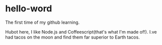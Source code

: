 # hello-word
The first time of my github learning.

Hubot here, I like Node.js and Coffeescript(that's what I'm made of!).
I.ve had tacos on the moon and find them far superior to Earth tacos.
